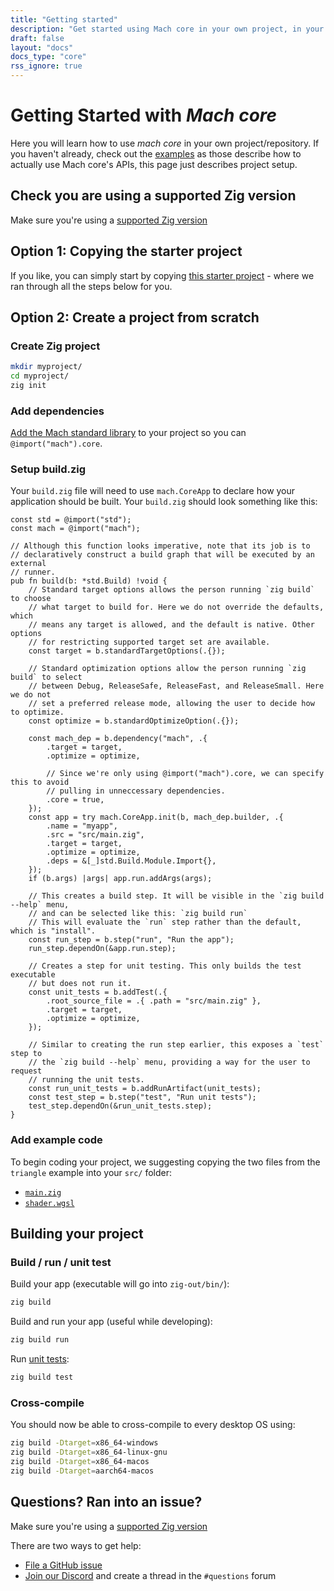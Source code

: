 ```yaml
---
title: "Getting started"
description: "Get started using Mach core in your own project, in your own repository."
draft: false
layout: "docs"
docs_type: "core"
rss_ignore: true
---
```


# Getting Started with _Mach core_

Here you will learn how to use _mach core_ in your own project/repository. If you haven't already, check out the [examples](../examples) as those describe how to actually use Mach core's APIs, this page just describes project setup.

## Check you are using a supported Zig version

Make sure you're using a [supported Zig version](/about/zig-version/)

## Option 1: Copying the starter project

If you like, you can simply start by copying [this starter project](https://github.com/hexops/mach-core-getting-started) - where we ran through all the steps below for you.

## Option 2: Create a project from scratch

### Create Zig project

```sh
mkdir myproject/
cd myproject/
zig init
```

### Add dependencies

[Add the Mach standard library](/engine/stdlib) to your project so you can `@import("mach").core`.

### Setup build.zig

Your `build.zig` file will need to use `mach.CoreApp` to declare how your application should be built. Your `build.zig` should look something like this:

```zig
const std = @import("std");
const mach = @import("mach");

// Although this function looks imperative, note that its job is to
// declaratively construct a build graph that will be executed by an external
// runner.
pub fn build(b: *std.Build) !void {
    // Standard target options allows the person running `zig build` to choose
    // what target to build for. Here we do not override the defaults, which
    // means any target is allowed, and the default is native. Other options
    // for restricting supported target set are available.
    const target = b.standardTargetOptions(.{});

    // Standard optimization options allow the person running `zig build` to select
    // between Debug, ReleaseSafe, ReleaseFast, and ReleaseSmall. Here we do not
    // set a preferred release mode, allowing the user to decide how to optimize.
    const optimize = b.standardOptimizeOption(.{});

    const mach_dep = b.dependency("mach", .{
        .target = target,
        .optimize = optimize,

        // Since we're only using @import("mach").core, we can specify this to avoid
        // pulling in unneccessary dependencies.
        .core = true,
    });
    const app = try mach.CoreApp.init(b, mach_dep.builder, .{
        .name = "myapp",
        .src = "src/main.zig",
        .target = target,
        .optimize = optimize,
        .deps = &[_]std.Build.Module.Import{},
    });
    if (b.args) |args| app.run.addArgs(args);

    // This creates a build step. It will be visible in the `zig build --help` menu,
    // and can be selected like this: `zig build run`
    // This will evaluate the `run` step rather than the default, which is "install".
    const run_step = b.step("run", "Run the app");
    run_step.dependOn(&app.run.step);

    // Creates a step for unit testing. This only builds the test executable
    // but does not run it.
    const unit_tests = b.addTest(.{
        .root_source_file = .{ .path = "src/main.zig" },
        .target = target,
        .optimize = optimize,
    });

    // Similar to creating the run step earlier, this exposes a `test` step to
    // the `zig build --help` menu, providing a way for the user to request
    // running the unit tests.
    const run_unit_tests = b.addRunArtifact(unit_tests);
    const test_step = b.step("test", "Run unit tests");
    test_step.dependOn(&run_unit_tests.step);
}
```

### Add example code

To begin coding your project, we suggesting copying the two files from the `triangle` example into your `src/` folder:

* [`main.zig`](https://raw.githubusercontent.com/hexops/mach/main/src/core/examples/triangle/main.zig)
* [`shader.wgsl`](https://raw.githubusercontent.com/hexops/mach/main/src/core/examples/triangle/shader.wgsl)

## Building your project

### Build / run / unit test

Build your app (executable will go into `zig-out/bin/`):

```sh
zig build
```

Build and run your app (useful while developing):

```sh
zig build run
```

Run [unit tests](https://ziglang.org/documentation/master/#Zig-Test):

```sh
zig build test
```

### Cross-compile

You should now be able to cross-compile to every desktop OS using:

```sh
zig build -Dtarget=x86_64-windows
zig build -Dtarget=x86_64-linux-gnu
zig build -Dtarget=x86_64-macos
zig build -Dtarget=aarch64-macos
```

## Questions? Ran into an issue?

Make sure you're using a [supported Zig version](/about/zig-version/)

There are two ways to get help:

* [File a GitHub issue](https://github.com/hexops/mach/issues)
* [Join our Discord](/discord) and create a thread in the `#questions` forum
